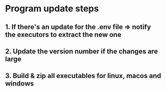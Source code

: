 # Program update steps

## 1. If there's an update for the .env file => notify the executors to extract the new one

## 2. Update the version number if the changes are large

## 3. Build & zip all executables for linux, macos and windows